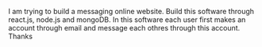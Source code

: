 I am trying to build a messaging online website.
Build this software through react.js, node.js and mongoDB.
In this software each user first makes an account through email and message each othres through this account.
Thanks
